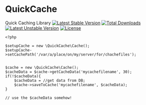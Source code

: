 # QuickCache
Quick Caching Library
[![Latest Stable Version](https://poser.pugx.org/jrsaunders/quickcache/v/stable)](https://packagist.org/packages/jrsaunders/giraffe)
[![Total Downloads](https://poser.pugx.org/jrsaunders/quickcache/downloads)](https://packagist.org/packages/jrsaunders/quickcache)
[![Latest Unstable Version](https://poser.pugx.org/jrsaunders/quickcache/v/unstable)](https://packagist.org/packages/jrsaunders/quickcache)
[![License](https://poser.pugx.org/jrsaunders/quickcache/license)](https://packagist.org/packages/jrsaunders/quickcache)
``` 
<?php

$setupCache = new \QuickCache\Cache();
$setupCache->setCachePath('/var/a/place/on/my/server/for/chachefiles');


$cache = new \QuickCache\Cache();
$cacheData = $cache->getCacheData('mycachefilename', 30);
if(!$cacheData){
    $cacheData = //get data from DB;
    $cache->saveToCache('mycachefilename', $cacheData);
}

// use the $cacheData somehow! 
```
